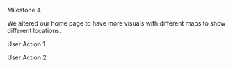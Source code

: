 Milestone 4

We altered our home page to have more visuals with different maps to show different locations. 


User Action 1

User Action 2 
